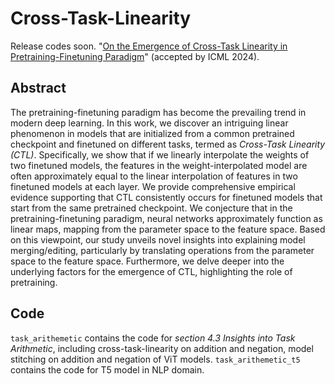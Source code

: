 # Cross-Task-Linearity
Release codes soon. 
"[On the Emergence of Cross-Task Linearity in Pretraining-Finetuning Paradigm](https://arxiv.org/abs/2402.03660)" (accepted by ICML 2024).

## Abstract
The pretraining-finetuning paradigm has become the prevailing trend in modern deep learning. In this work, we discover an intriguing linear phenomenon in models that are initialized from a common pretrained checkpoint and finetuned on different tasks, termed as *Cross-Task Linearity (CTL)*. Specifically, we show that if we linearly interpolate the weights of two finetuned models, the features in the weight-interpolated model are often approximately equal to the linear interpolation of features in two finetuned models at each layer. We provide comprehensive empirical evidence supporting that CTL consistently occurs for finetuned models that start from the same pretrained checkpoint. We conjecture that in the pretraining-finetuning paradigm, neural networks approximately function as linear maps, mapping from the parameter space to the feature space. Based on this viewpoint, our study unveils novel insights into explaining model merging/editing, particularly by translating operations from the parameter space to the feature space. Furthermore, we delve deeper into the underlying factors for the emergence of CTL, highlighting the role of pretraining.

## Code
`task_arithemetic` contains the code for *section 4.3 Insights into Task Arithmetic*, including cross-task-linearity on addition and negation, model stitching on addition and negation of ViT models. `task_arithemetic_t5` contains the code for T5 model in NLP domain.